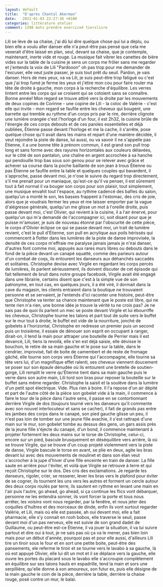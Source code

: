 ```yaml
---
layout: default
title:  "D'après Chantal Akerman"
date:   2021-01-03 22:27:36 +0100
categories: littérature atelier
comment: 1398 mots prendre exercice4 tierslivre
---
```


Lili se lève de sa chaise, j'ai dû lui dire quelque chose qui lui a déplu, ou bien elle a voulu aller danser elle n'a peut-être pas pensé que cela me vexerait d'être laissé en plan, seul, devant sa chaise, que je contemple, maintenant, inerte vide et rouge. La musique fait vibrer les canettes de bière vides sur la table de la cuisine je sens un corps me frôler sans me regarder et j'entends la voix de Lili "Pardooon" oh pas trop pour me demander de l'excuser, elle veut juste passer, je suis tout prêt du seuil. Pardon, je vais danser. Hors de mes yeux, va va Lili, je suis peut-être trop fatigué ou c'est que j'ai trop fumé je ferme les yeux et j'étire mon cou pour faire rouler ma tête de droite à gauche, mon corps à la recherche d'équilibre. Les verres tintent entre les corps qui se croisent qui se cotoient sans se connaître. Bonne année! Mon regard se trouve attiré vers la droite par les mouvements de deux copines de Corinne  - une copine de Lili  - la coloc de Valérie  - c'est elle qui invite - mon regard se faufile entre les cheveux qui bougent, une barrette qui tremble au rythme d'un corps pris par le rire, derrière clignote une lumière orangée c'est l'horloge d'un four, il est 2h32, la cuisine brûle de l'énergie de ces corps debouts et de ces paroles essentielles et déjà oubliées, Étienne passe devant l'horloge et me la cache, il s'arrête, pose quelque chose qu'il avait dans les mains et repart d'une manière décidée, il veut rejoindre la piste de danse, lui aussi, ou va savoir il ne s'appelle pas Étienne, il a une bonne tête à prénom commun, il est grand son pull trop long et sans forme avec des rayures horizontales aux couleurs délavées, sur le côté de son pantalon, une chaîne en argent accrochée à sa hanche qui pendouille trop bas sous son genou pour se relever avec grâce et achever sa course dans la poche baillante de son jean à trous Étienne ou pas Étienne se faufile entre la table et quelques couples qui bavardent, il s'approche, passe devant moi, je n'ose le suivre du regard trop directement, s'il me prenait pour un maniaque, qu'est-ce qu'il va penser, il est sûrement tout à fait normal il va bouger son corps pour son plaisir, tout simplement, une musique envahit tout l'espace, au rythme cadencé des bafles du salon, quelqu'un a monté le son, les basses frappent à l'estomac, des cris de joie, alors que je voudrais fermer les yeux et me laisser emporter par la vague d'alégresse générale, quelqu'un me glisse un mot à l'oreille droite, puis passe devant moi, c'est Olivier, qui revient à la cuisine, il a l'air énervé, pour quelqu'un qui m'a demandé de l'accompagner ici, soit disant pour que je puisse m'amuser, je suis de nouveau étonné par l'obscurité de cette pièce, le corps d'Olivier éclipse ce qui se passe devant moi, un trait de lumière revient, c'est le pull d'Étienne, son pull en acrylique aux poils hérissés qui commencent à flotter dans les lumières de la piste de danse improvisée, la densité de ces corps m'effraie me paralyse jamais jamais je n'irai danser, d'autres font comme moi, appuyés aux rares murs libres ou debouts dans le fond de la pièce devant un canapé squatté, comme des parieurs autour d'un combat de coqs, ils entourent les danseurs aux déhanchés saccadés et solitaires. Christophe devise avec Virgile en regardant les corps percés de lumières, ils parlent sérieusement, ils doivent discuter de cet épisode qui fait tellement de bruit dans notre groupe facebook, Virgile avait été engagé dans une librairie, certains disent que c'est à la simple vue de son patronyme, en tout cas, en quelques jours, il a été viré, il dormait dans la cave du magasin, les clients entraient dans la boutique ne trouvaient personne et se servaient, je l'entends d'ici raconter une histoire, peut-être que Christophe va tenter sa chance maintenant que le poste est libre, qui ne tente rien n'a rien, une bonne idée je trouve la vérité tu ne crois pas? Je ne sais pas de quoi ils parlent un mec se poste devant Virgile et lui ébourriffe les cheveux, Christophe tourne les talons et part tout de suite vers le buffet sur le mur tout à droite, le buffet est vide de la nourriture, jonché de gobelets à l'horizontal, Christophe en redresse un premier puis un second puis un troisième, il essaie de dénouer son esprit en occupant à ranger, dirait-on, il tend la main pour attraper une bouteille de Perrier mais il est devancé, Lili, tiens la revoilà, elle s'en est déjà saisie, elle dévisse le bouchon, le retire de sa main gauche et le pose sur la table, dans le cendrier, improvisé, fait de boite de camembert et de reste de fromage gâché, elle tourne son corps vers Étienne qui l'accompagne, elle tourne sa tête vers lui, d'un magnifique effet ralenti, ses cheveux viennent doucement se poser sur son épaule dénudée où ils entourent une bretelle de soutien-gorge, Lili remplit le verre qu'Étienne tient dans sa main gauche puis le verre dans son autre main, Lili tord son bras pour reposer la bouteille sur le buffet sans même regarder. Christophe la saisit et la soulève dans la lumière d'un petit spot électrique. Vide. Plus rien à boire. Il l'a repose d'un air dépité et part de l'autre côté de la pièce son gobelet vide à la main, il commence à faire le tour de la pièce dans l'autre sens, il passe en se contortionnant derrière Virgile de dos (toujours tourné vers les danseurs qu'il commente avec son nouvel interlocuteur et sans se cacher), il fait de grands pas entre les jambes des corps dans le canapé, son pied gauche glisse un peu, il n'est pas loin de tomber sur une jeune fille avachie, il s'est rattrapé d'une main sur le mur, son gobelet tombe au dessus des gens, un gars assis près de la jeune fille s'éjecte du canapé, d'un bond, il commence maintenant à projeter fortement les deux mains sur le torse de Christophe, celui-ci, encore sur un pied, bascule brusquement en déséquilibre vers arrière, là où se trouve Virgile, qui se trouve d'un coup projeté violemment vers la piste de danse, Virgile bascule le torse en avant, se plie en deux, agite les bras devant lui avec des mouvements de moulinet et dans son élan veut s'accrocher à la jupe d'hiver d'une fille enceinte en train de danser. La fille saute en arrière pour l'éviter, et voilà que Virgile se retrouve à terre et qui reçoit Christophe sur le dos. Des cris des exclamations. Je regarde les danseurs, rigoler, crier, se resserer, lever les bras vers le plafond pour éviter de se cogner, ils tournent les uns vers les autres et forment un cercle autour des deux corps roulés par terre, ils sautent en rythme en levant une main en l'air puis l'autre, go ahead, go ahead, si ça continue les flics vont débarquer, personne ne les entendra sonner, ils vont forcer la porte et tous nous arrêter, les voisins vont nous regarder, par la fenêtre, et nous jeter des coquilles d'huîtres et des morceaux de dinde, enfin ils vont surtout regarder Valérie, et Lili, mais où elle est passée, ah oui devant moi, elle a fait pharmacie, elle s'y connait en rooh bobos, elle traverse le seuil, passe devant moi d'un pas nerveux, elle est suivie de son grand dadet de Guillaume, ou peut-être est-ce Étienne, il va jouer la situation, il va lui suivre partout et dire oui à tout, je ne sais pas où ça va le mener, pas bien loin mais pour un début d'année, pourquoi pas et pour elle aussi, d'ailleurs Lili tire un tiroir sous le four et en sort une petite boite, peut-être des pansements, ele referme le tiroir et se tourne vers le lavabo à sa gauche, là où est appuyé Olivier, elle lui dit un mot et il se déplace vers la gauche, elle ouvre les portes du placard sous le lavabo elle s'accroupie complètement en équilibre sur ses talons hauts en espadrille, tend la main et sors une serpillière, qu'elle donne à son amoureux, son futur ex, puis elle désigne de la main gauche le coin de la pièce, derrière la table, derrière la chaise rouge, posé contre un mur, le balai.